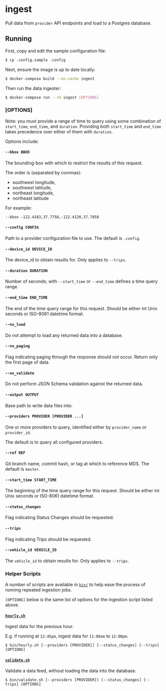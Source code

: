 # ingest

Pull data from `provider` API endpoints and load to a Postgres database.

## Running

First, copy and edit the sample configuration file:

```bash
$ cp .config.sample .config
```

Next, ensure the image is up to date locally:

```bash
$ docker-compose build --no-cache ingest
```

Then run the data ingester:

```bash
$ docker-compose run --rm ingest [OPTIONS]
```

### [OPTIONS]

Note: you must provide a range of time to query using some combination of `start_time`, `end_time`, and `duration`. Providing both `start_time` and `end_time` takes precedence over either of them with `duration`.

Options include:

#### `--bbox BBOX`

The bounding-box with which to restrict the results of this request.

The order is (separated by commas):
  - southwest longitude,
  - southwest latitude,
  - northeast longitude,
  - northeast latitude

For example:

```console
--bbox -122.4183,37.7758,-122.4120,37.7858
```

#### `--config CONFIG`

Path to a provider configuration file to use. The default is `.config`.

#### `--device_id DEVICE_ID`

The device_id to obtain results for. Only applies to `--trips`.

#### `--duration DURATION`

Number of seconds; with `--start_time` or `--end_time` defines a time query range.

#### `--end_time END_TIME`

The end of the time query range for this request. Should be either int Unix seconds or ISO-8061 datetime format.

#### `--no_load`

Do not attempt to load any returned data into a database.

#### `--no_paging`

Flag indicating paging through the response should *not* occur. Return only the first page of data.

#### `--no_validate`

Do not perform JSON Schema validation against the returned data.

#### `--output OUTPUT`

Base path to write data files into.

#### `--providers PROVIDER [PROVIDER ...]`

One or more providers to query, identified either by `provider_name` or `provider_id`.

The default is to query all configured providers.

#### `--ref REF`

Git branch name, commit hash, or tag at which to reference MDS. The default is `master`.

#### `--start_time START_TIME`

The beginning of the time query range for this request. Should be either int Unix seconds or ISO-8061 datetime format.

#### `--status_changes`

Flag indicating Status Changes should be requested.

#### `--trips`

Flag indicating Trips should be requested.

#### `--vehicle_id VEHICLE_ID`

The `vehicle_id` to obtain results for. Only applies to `--trips`.

### Helper Scripts

A number of scripts are available in [`bin/`](bin/) to help ease the process of running repeated
ingestion jobs.

`[OPTIONS]` below is the same list of options for the ingestion script listed above.

#### [`hourly.sh`](bin/hourly.sh)

Ingest data for the previous hour.

E.g. if running at `12:45pm`, ingest data for `11:00am` to `12:00pm`.

```console
$ bin/hourly.sh [--providers [PROVIDER]] [--status_changes] [--trips] [OPTIONS]
```

#### [`validate.sh`](bin/validate.sh)

Validate a data feed, without loading the data into the database.

```console
$ bin/validate.sh [--providers [PROVIDER]] [--status_changes] [--trips] [OPTIONS]
```
